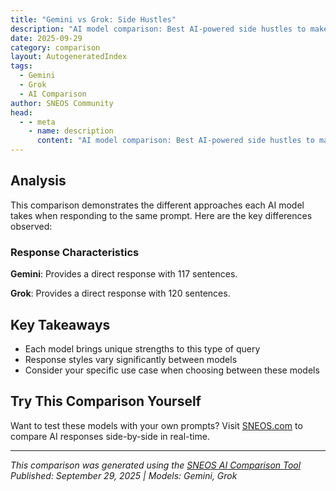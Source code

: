 ```yaml
---
title: "Gemini vs Grok: Side Hustles"
description: "AI model comparison: Best AI-powered side hustles to make $1000/month in 2025..."
date: 2025-09-29
category: comparison
layout: AutogeneratedIndex
tags:
  - Gemini
  - Grok
  - AI Comparison
author: SNEOS Community
head:
  - - meta
    - name: description
      content: "AI model comparison: Best AI-powered side hustles to make $1000/month in 2025..."
---
```


<ChatComparison
  title="Gemini vs Grok: Side Hustles"
  prompt="Best AI-powered side hustles to make $1000/month in 2025"
  :responses='{
    "Gemini": "Okay, let\u0027s explore some AI-powered side hustles with the potential to earn $1000/month in 2025. Keep in mind that the AI landscape is rapidly evolving, and success will depend on your skills, marketing efforts, and how well you adapt to new tools and trends. Also, $1000/month is achievable, but it will require consistent effort and strategic focus.\n\n**General Considerations for Success:**\n\n*   **Skill Development:** Don\u0027t rely solely on AI.  Human oversight, creativity, and prompt engineering are crucial. Invest in learning relevant skills like prompt writing, editing, marketing, and industry-specific knowledge.\n*   **Niche Down:**  Don\u0027t try to be everything to everyone. Focus on a specific niche where you can become an expert.\n*   **Marketing \u0026 Promotion:**  No matter how good your service, you need to market it.  Utilize social media, SEO, content marketing, and networking to attract clients.\n*   **Quality is Key:**  AI can help you be efficient, but you need to ensure your output is high-quality and meets client expectations.  Don\u0027t just blindly trust AI.\n*   **Adaptability:** The AI landscape is constantly changing. Stay updated on new tools and techniques to maintain a competitive edge.\n*   **Ethical Considerations:** Be transparent about using AI.  Don\u0027t pass off AI-generated content as entirely your own work.  Respect copyright and intellectual property.\n*   **Pricing Strategy:** Research your market and set competitive but profitable prices. Consider value-based pricing (charging based on the perceived value to the client).\n\n**AI-Powered Side Hustle Ideas (Potential for $1000/month in 2025):**\n\n**1.  AI-Powered Content Creation \u0026 Editing Services**\n\n*   **Concept:** Use AI tools to generate blog posts, articles, social media content, website copy, email marketing campaigns, and even scripts.  Then, *critically edit and refine* the AI output to ensure accuracy, clarity, and originality.  This is where your human skills are paramount.\n*   **AI Tools:**\n    *   **AI Writing Assistants:** Jasper, Copy.ai, Rytr, Scalenut, Article Forge (for generating drafts).\n    *   **Grammar \u0026 Style Checkers:** Grammarly, ProWritingAid (essential for editing AI output).\n    *   **SEO Optimization Tools:** Semrush, Ahrefs (for optimizing content for search engines).\n    *   **Image Generation:** Midjourney, DALL-E 2, Stable Diffusion (for creating visual content).\n*   **Niches:**\n    *   **SEO-optimized blog content for small businesses:**  Focus on local businesses, specific industries (e.g., real estate, healthcare, finance).\n    *   **Social media content for e-commerce brands:** Create engaging posts, captions, and product descriptions.\n    *   **Email marketing campaigns for startups:**  Develop compelling email sequences to nurture leads and drive sales.\n    *   **Technical Writing (with expert editing):** AI can assist in generating technical documentation, but human review is vital.\n*   **Earning Potential:** Charge per word, per article, or offer monthly content packages.  With consistent effort and targeted marketing, you can reach $1000/month.\n\n**2.  AI-Enhanced SEO Consulting**\n\n*   **Concept:** Use AI-powered tools to analyze websites, identify SEO opportunities, and develop strategies to improve search engine rankings.  Provide actionable recommendations to clients.\n*   **AI Tools:**\n    *   **SEO Audit Tools:** Semrush, Ahrefs, Surfer SEO (for identifying technical SEO issues and keyword opportunities).\n    *   **Keyword Research Tools:** Google Keyword Planner, AnswerThePublic (for finding relevant keywords).\n    *   **Content Optimization Tools:** Surfer SEO, Clearscope (for optimizing content for specific keywords).\n    *   **AI-Powered Link Building Tools:**  (Emerging) Tools that assist in finding link opportunities and outreach.  Requires careful human review.\n*   **Niches:**\n    *   **Local SEO for small businesses:** Help local businesses improve their visibility in local search results.\n    *   **E-commerce SEO:**  Optimize product pages and website structure for e-commerce stores.\n    *   **SEO for SaaS companies:**  Focus on improving organic traffic to SaaS websites.\n*   **Earning Potential:**  Charge per audit, offer monthly SEO packages, or get paid based on performance.\n\n**3.  AI-Driven Market Research \u0026 Insights**\n\n*   **Concept:** Utilize AI tools to analyze market trends, customer behavior, and competitor data. Provide valuable insights to businesses to help them make informed decisions.\n*   **AI Tools:**\n    *   **Market Research Platforms:**  Trend Hunter, CB Insights (for identifying emerging trends and market opportunities).\n    *   **Social Listening Tools:**  Brandwatch, Hootsuite Insights (for monitoring social media conversations and sentiment).\n    *   **Data Analysis Tools:**  Tableau, Power BI (for visualizing and interpreting data).\n    *   **AI-powered survey analysis:** (Emerging) Tools that can analyze open-ended survey responses.\n*   **Niches:**\n    *   **Trend forecasting for the fashion industry:** Identify upcoming trends and help fashion brands develop new products.\n    *   **Competitive analysis for startups:** Analyze the competitive landscape and help startups develop a competitive advantage.\n    *   **Customer sentiment analysis for restaurants:** Monitor online reviews and social media conversations to understand customer sentiment.\n*   **Earning Potential:**  Charge per report, offer monthly subscription services, or get paid based on the value of the insights provided.\n\n**4.  AI-Powered Video Editing \u0026 Production**\n\n*   **Concept:** Use AI tools to automate video editing tasks, such as transcript generation, subtitle creation, noise reduction, and scene detection.  Focus on adding creative value and human storytelling.\n*   **AI Tools:**\n    *   **Video Editing Software with AI Features:** Adobe Premiere Pro (with Sensei AI), Descript, Kapwing, RunwayML.\n    *   **AI-Powered Transcription Services:** Otter.ai, Descript (for generating accurate transcripts).\n    *   **AI Video Generators:** Synthesia, Lumen5 (for creating explainer videos). *Use with caution and a critical eye.*\n    *   **AI-Powered Visual Effects:** RunwayML\n*   **Niches:**\n    *   **Social media video editing for influencers:** Edit and optimize videos for YouTube, Instagram, and TikTok.\n    *   **Corporate video production:** Create training videos, marketing videos, and internal communications videos.\n    *   **Podcast video production:** Add visuals to podcasts to make them more engaging on YouTube.\n*   **Earning Potential:**  Charge per video, offer monthly packages, or get paid based on the length and complexity of the project.\n\n**5.  AI-Assisted E-commerce Product Descriptions \u0026 Optimization**\n\n*   **Concept:** Utilize AI to generate compelling product descriptions, optimize product listings for search, and create personalized shopping experiences.\n*   **AI Tools:**\n    *   **AI Product Description Generators:** Copy.ai, Jasper, Rytr.  (Requires significant human editing).\n    *   **E-commerce SEO Tools:** Semrush, Ahrefs (for keyword research and product listing optimization).\n    *   **Personalization Engines:**  (More advanced) Nosto, Barilliance (for creating personalized product recommendations).\n*   **Niches:**\n    *   **Etsy product listing optimization:** Help Etsy sellers improve their product visibility and sales.\n    *   **Shopify product description writing:** Create compelling product descriptions for Shopify stores.\n    *   **Amazon product listing optimization:** Optimize product listings for Amazon\u0027s search algorithm.\n*   **Earning Potential:** Charge per product description, offer monthly SEO packages, or get paid based on increased sales.\n\n**6. AI-Powered Personalized Learning Experiences**\n\n*   **Concept:** Leverage AI to create personalized learning experiences for individuals or organizations.\n*   **AI Tools:**\n    *   **Personalized Learning Platforms:** Coursera, Khan Academy (using algorithms to suggest relevant courses).  You could build on top of these or create content for them.\n    *   **AI-powered tutoring:**  (Emerging) Tools that provide personalized tutoring based on student performance.\n    *   **Content Recommendation Systems:** (AI algorithms that suggest relevant learning materials).\n*   **Niches:**\n    *   **Personalized language learning:** Create customized language learning programs based on individual needs and goals.\n    *   **Personalized career development:**  Help individuals identify career paths and develop the skills they need to succeed.\n    *   **Personalized training for specific skills:**  Create customized training programs for software development, data analysis, or other in-demand skills.\n*   **Earning Potential:** Charge per course, offer monthly subscription services, or get paid based on the learner\u0027s progress.\n\n**Important Considerations for 2025 and Beyond:**\n\n*   **AI Will Become More Accessible:** The tools will be easier to use, cheaper, and more powerful.  This means competition will increase.\n*   **Differentiation is Key:** You need to offer something unique \u2013 specialized knowledge, exceptional customer service, a specific niche, or a combination of AI and human expertise.\n*   **The Value of Human Creativity Will Increase:**  As AI becomes more commonplace, the ability to think critically, creatively, and strategically will become even more valuable.\n*   **Focus on Problem Solving:** Don\u0027t just use AI for the sake of using AI. Focus on solving real problems for your clients.\n\n**Actionable Steps to Get Started:**\n\n1.  **Choose a Niche:** Identify an area where you have existing knowledge or interest.\n2.  **Research AI Tools:** Explore the AI tools mentioned above and experiment with them.\n3.  **Develop Your Skills:** Invest in learning relevant skills like prompt engineering, editing, marketing, and industry-specific knowledge.\n4.  **Build a Portfolio:** Create samples of your work to showcase your skills to potential clients.\n5.  **Market Your Services:** Use social media, content marketing, and networking to attract clients.\n6.  **Set Your Prices:** Research your market and set competitive but profitable prices.\n7.  **Provide Excellent Customer Service:**  Build strong relationships with your clients and provide exceptional customer service.\n8.  **Stay Updated:**  The AI landscape is constantly changing. Stay updated on new tools and techniques to maintain a competitive edge.\n\nBy following these steps and adapting to the evolving AI landscape, you can increase your chances of building a successful AI-powered side hustle and achieving your financial goals. Good luck!\n",
    "Grok": "In 2025, AI-powered side hustles are expected to continue growing as advanced tools become more accessible, user-friendly, and integrated into various industries. Making $1,000/month through AI-driven side hustles is achievable with the right strategy, consistency, and leveraging emerging technologies. Below are some of the best AI-powered side hustles, along with actionable steps to get started, potential earnings, and tools to use. These ideas cater to different skill levels and time commitments.\n\n---\n\n### 1. AI-Generated Content Creation (Writing, Blogs, Copywriting)\n**Why it works:** AI tools like ChatGPT, Jasper, and Writesonic can help generate high-quality written content quickly, such as blog posts, social media captions, email campaigns, or eBooks. You can use these as a starting point and add your personal touch or editing skills to create value for clients.\n\n**How to start:**\n- Learn to use AI writing tools to draft content and refine it with your creativity or niche expertise (e.g., SEO, storytelling).\n- Offer services on platforms like Upwork, Fiverr, or PeoplePerHour as a freelance writer or copywriter.\n- Target small businesses, eCommerce stores, or bloggers who need content for websites, ads, or newsletters.\n- Create and monetize your own blog or niche site using AI to generate content, then earn via affiliate marketing or ads.\n\n**Potential Earnings:** $500\u2013$2,000/month\n- Charge $50\u2013$200 per blog post or $20\u2013$100 per social media content package. At 5\u201310 clients a month, you can easily hit $1,000.\n- Affiliate marketing or ads on your blog can earn $200\u2013$1,000/month with consistent traffic.\n\n**Tools:** ChatGPT (free/paid), Jasper ($39/month), Grammarly (for editing), Canva (for visuals).\n\n**Time Commitment:** 10\u201320 hours/week initially; scales down with experience.\n\n---\n\n### 2. AI-Powered Graphic Design and Digital Art\n**Why it works:** AI design tools like MidJourney, DALL\u00B7E, and Canva\u2019s AI features allow non-designers to create stunning visuals, logos, NFT art, or social media graphics. Demand for custom designs continues to rise for branding, marketing, and personal use.\n\n**How to start:**\n- Use AI art generators to create unique designs or illustrations based on client prompts or trending styles.\n- Sell services on Fiverr or Etsy (e.g., custom logos, posters, or digital art for NFTs).\n- Create print-on-demand products (t-shirts, mugs) with AI-generated designs and sell via platforms like Redbubble or Teespring.\n- Build a portfolio on Instagram or Behance to attract clients.\n\n**Potential Earnings:** $500\u2013$1,500/month\n- Charge $30\u2013$100 per design or artwork. 10\u201315 projects/month can hit $1,000.\n- Print-on-demand sales can add $200\u2013$500/month with popular designs.\n\n**Tools:** MidJourney ($10/month), DALL\u00B7E (via OpenAI), Adobe Express, Canva Pro ($12.99/month).\n\n**Time Commitment:** 10\u201315 hours/week.\n\n---\n\n### 3. AI-Driven Social Media Management\n**Why it works:** Businesses need consistent social media presence, and AI tools can automate content creation, scheduling, and analytics, making it easier to manage multiple accounts as a side hustle.\n\n**How to start:**\n- Use AI tools like Buffer, Hootsuite, or Lately.ai to create posts, captions, and schedules for clients.\n- Offer packages that include content planning, posting, and basic engagement for small businesses or influencers.\n- Find clients on platforms like Upwork or by reaching out to local businesses.\n- Use AI to analyze trends and suggest viral content ideas for better engagement.\n\n**Potential Earnings:** $600\u2013$2,000/month\n- Charge $200\u2013$500/month per client for managing 2\u20133 social media accounts. With 3\u20135 clients, you can exceed $1,000.\n- Upsell add-ons like ad management for extra revenue.\n\n**Tools:** Buffer ($6/account/month), Hootsuite, Lately.ai, ChatGPT for captions.\n\n**Time Commitment:** 10\u201320 hours/week.\n\n---\n\n### 4. AI-Powered Online Courses or Educational Content\n**Why it works:** AI can help create course outlines, scripts for videos, quizzes, and marketing materials, allowing you to package your knowledge or research into sellable digital products. Online learning platforms continue to grow, with demand for niche courses.\n\n**How to start:**\n- Identify a skill or topic you\u2019re knowledgeable about (or research a trending niche using AI).\n- Use AI tools to draft course content, scripts, or presentations (e.g., ChatGPT for text, Descript for video editing).\n- Host courses on platforms like Udemy, Teachable, or Gumroad.\n- Market your course through social media or paid ads with AI-generated copy.\n\n**Potential Earnings:** $500\u2013$3,000/month\n- Price courses at $50\u2013$200. Sell 5\u201320 copies/month to hit $1,000.\n- Evergreen content can provide passive income over time.\n\n**Tools:** ChatGPT, Descript ($12/month), Canva for visuals, Teachable ($39/month).\n\n**Time Commitment:** 20\u201330 hours upfront; 5\u201310 hours/week for marketing and updates.\n\n---\n\n### 5. AI-Enhanced Freelance Video Editing or Voiceovers\n**Why it works:** AI tools can automate parts of video editing (e.g., cutting, captions) and generate synthetic voiceovers, making it easier to produce professional content for YouTubers, businesses, or podcasters without advanced skills.\n\n**How to start:**\n- Learn to use AI video editing tools like Descript or Runway to streamline editing tasks.\n- Use AI voiceover tools like Murf.ai or Synthesia to create professional narration.\n- Offer services on Fiverr or Upwork for video ads, YouTube content, or podcast intros.\n- Create a portfolio of sample work to attract clients.\n\n**Potential Earnings:** $500\u2013$1,500/month\n- Charge $50\u2013$150 per short video or voiceover project. 10 projects/month can net $1,000.\n- Recurring clients (e.g., YouTubers) can boost income.\n\n**Tools:** Descript ($12/month), Murf.ai ($19/month), Runway ($12/month), CapCut (free).\n\n**Time Commitment:** 15\u201325 hours/week.\n\n---\n\n### 6. AI-Powered E-commerce or Dropshipping\n**Why it works:** AI can help with product research, ad copy, customer service chatbots, and store optimization, making e-commerce more manageable for beginners. Dropshipping reduces inventory risks.\n\n**How to start:**\n- Use AI tools like ChatGPT or Jasper to write product descriptions and ad copy.\n- Leverage AI product research tools (e.g., Jungle Scout with AI features) to find trending items.\n- Set up a Shopify store and integrate AI chatbots for customer support (e.g., Tidio).\n- Market products via social media ads, using AI to target audiences.\n\n**Potential Earnings:** $500\u2013$2,000/month\n- Aim for $2,000\u2013$3,000 in sales with a 30\u201350% profit margin to hit $1,000/month after ad costs.\n- Scaling with trending products can increase revenue.\n\n**Tools:** Shopify ($39/month), ChatGPT, Tidio ($29/month), Jungle Scout ($49/month).\n\n**Time Commitment:** 15\u201320 hours/week initially; less with automation.\n\n---\n\n### 7. AI-Driven Virtual Assistant Services\n**Why it works:** AI can automate repetitive tasks like email management, scheduling, data entry, or research, allowing you to offer virtual assistant (VA) services efficiently to multiple clients.\n\n**How to start:**\n- Use AI tools like ChatGPT for drafting emails or research summaries.\n- Automate scheduling with tools like Calendly or AI-powered CRMs.\n- Market yourself on platforms like Virtual Assistant Jobs, Belay, or Upwork.\n- Target entrepreneurs, small businesses, or busy professionals.\n\n**Potential Earnings:** $500\u2013$1,500/month\n- Charge $20\u2013$40/hour. Working 10\u201315 hours/week for 2\u20133 clients can hit $1,000.\n- Package services for a flat monthly rate ($300\u2013$500/client).\n\n**Tools:** ChatGPT, Calendly (free), Notion with AI features ($10/month).\n\n**Time Commitment:** 10\u201320 hours/week.\n\n---\n\n### 8. AI-Powered Tutoring or Coaching\n**Why it works:** AI can help create lesson plans, quizzes, and personalized learning content, making it easier to tutor students or coach individuals in areas like language learning, coding, or personal development.\n\n**How to start:**\n- Use AI to develop teaching materials or practice exercises tailored to students\u2019 needs.\n- Offer one-on-one sessions via platforms like iTalki (languages), Wyzant (academic tutoring), or Coach.me (life coaching).\n- Promote services on social media or through local communities.\n- Use AI chatbots to answer common student queries, saving time.\n\n**Potential Earnings:** $500\u2013$1,500/month\n- Charge $25\u2013$50/hour. Tutor 5\u201310 hours/week to reach $1,000.\n- Group sessions or recorded lessons can scale income.\n\n**Tools:** ChatGPT, Quizlet with AI features, Zoom (free/paid).\n\n**Time Commitment:** 10\u201315 hours/week.\n\n---\n\n### General Tips to Succeed in AI-Powered Side Hustles\n1. **Upskill Quickly:** Spend a few hours learning how to use AI tools effectively via free YouTube tutorials or courses on Coursera/Udemy.\n2. **Niche Down:** Focus on a specific industry or audience (e.g., real estate content, fitness coaching) to"
  }'
  published-date="16:28"
/>

## Analysis

This comparison demonstrates the different approaches each AI model takes when responding to the same prompt. Here are the key differences observed:

### Response Characteristics

**Gemini**: Provides a direct response with 117 sentences. 

**Grok**: Provides a direct response with 120 sentences. 

## Key Takeaways

- Each model brings unique strengths to this type of query
- Response styles vary significantly between models
- Consider your specific use case when choosing between these models

## Try This Comparison Yourself

Want to test these models with your own prompts? Visit [SNEOS.com](https://sneos.com) to compare AI responses side-by-side in real-time.

---

*This comparison was generated using the [SNEOS AI Comparison Tool](https://sneos.com)*
*Published: September 29, 2025 | Models: Gemini, Grok*

